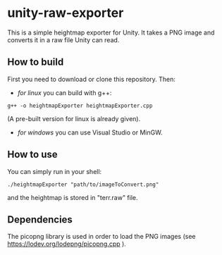 # unity-raw-exporter
This is a simple heightmap exporter for Unity. It takes a PNG image and converts it in a raw file Unity can read.

## How to build
First you need to download or clone this repository. Then:
- *for linux* you can build with g++:
```
g++ -o heightmapExporter heightmapExporter.cpp
```
(A pre-built version for linux is already given).
- *for windows* you can use Visual Studio or MinGW.

## How to use
You can simply run in your shell:
```
./heightmapExporter "path/to/imageToConvert.png"
```
and the heightmap is stored in "terr.raw" file.

## Dependencies
The picopng library is used in order to load the PNG images (see https://lodev.org/lodepng/picopng.cpp ).
